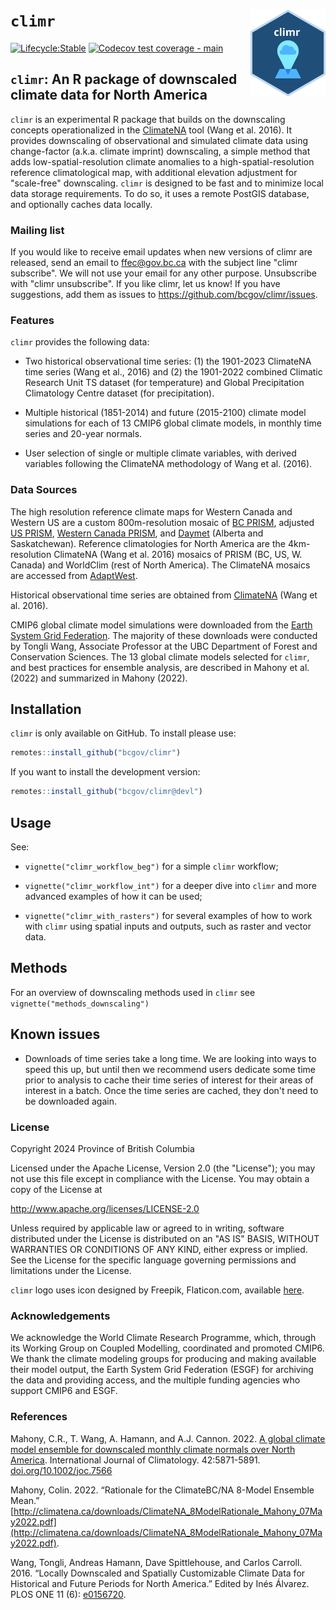 # `climr` <img src="logo.svg" align="right" alt="" width="120"/>

<!-- badges: start -->

[![Lifecycle:Stable](https://img.shields.io/badge/Lifecycle-Stable-339999)](Redirect-URL) [![Codecov test coverage - main](https://codecov.io/gh/bcgov/climr/branch/main/graph/badge.svg)](https://app.codecov.io/gh/bcgov/climr/?branch=main)

<!-- badges: end -->

## `climr`: An R package of downscaled climate data for North America

`climr` is an experimental R package that builds on the downscaling concepts operationalized in the <a href='https://climatena.ca/' target='_blank'>ClimateNA</a> tool (Wang et al. 2016).
It provides downscaling of observational and simulated climate data using change-factor (a.k.a. climate imprint) downscaling, a simple method that adds low-spatial-resolution climate anomalies to a high-spatial-resolution reference climatological map, with additional elevation adjustment for "scale-free" downscaling.
`climr` is designed to be fast and to minimize local data storage requirements.
To do so, it uses a remote PostGIS database, and optionally caches data locally.

### Mailing list

If you would like to receive email updates when new versions of climr are released, send an email to <ffec@gov.bc.ca> with the subject line "climr subscribe". We will not use your email for any other purpose. Unsubscribe with "climr unsubscribe". If you like climr, let us know! If you have suggestions, add them as issues to <https://github.com/bcgov/climr/issues>.

### Features

`climr` provides the following data:

-   Two historical observational time series: (1) the 1901-2023 ClimateNA time series (Wang et al., 2016) and (2) the 1901-2022 combined Climatic Research Unit TS dataset (for temperature) and Global Precipitation Climatology Centre dataset (for precipitation). 

-   Multiple historical (1851-2014) and future (2015-2100) climate model simulations for each of 13 CMIP6 global climate models, in monthly time series and 20-year normals.

-   User selection of single or multiple climate variables, with derived variables following the ClimateNA methodology of Wang et al. (2016).

### Data Sources

The high resolution reference climate maps for Western Canada and Western US are a custom 800m-resolution mosaic of [BC PRISM](https://www.pacificclimate.org/data/prism-climatology-and-monthly-timeseries), adjusted [US PRISM](https://prism.oregonstate.edu/normals/), [Western Canada PRISM](https://prism.oregonstate.edu/projects/canw.php), and [Daymet](https://daymet.ornl.gov/overview) (Alberta and Saskatchewan). 
Reference climatologies for North America are the 4km-resolution ClimateNA (Wang et al. 2016) mosaics of PRISM (BC, US, W. Canada) and WorldClim (rest of North America).
The ClimateNA mosaics are accessed from [AdaptWest](https://adaptwest.databasin.org/pages/adaptwest-climatena/).

Historical observational time series are obtained from [ClimateNA](https://climatena.ca/) (Wang et al. 2016).

CMIP6 global climate model simulations were downloaded from the [Earth System Grid Federation](https://aims2.llnl.gov/search/cmip6). The majority of these downloads were conducted by Tongli Wang, Associate Professor at the UBC Department of Forest and Conservation Sciences.
The 13 global climate models selected for `climr`, and best practices for ensemble analysis, are described in Mahony et al. (2022) and summarized in Mahony (2022). 

## Installation

`climr` is only available on GitHub. To install please use:

``` r
remotes::install_github("bcgov/climr")
```

If you want to install the development version:

``` r
remotes::install_github("bcgov/climr@devl")
```

## Usage

See:

-   `vignette("climr_workflow_beg")` for a simple `climr` workflow;

-   `vignette("climr_workflow_int")` for a deeper dive into `climr`
and more advanced examples of how it can be used;

-   `vignette("climr_with_rasters")` for several examples of how 
to work with `climr` using spatial inputs and outputs, such as raster and vector data.

## Methods

For an overview of downscaling methods used in `climr` see `vignette("methods_downscaling")`

## Known issues

-   Downloads of time series take a long time. We are looking into ways to speed this up, but until then we recommend users dedicate some time prior to analysis to cache their time series of interest for their areas of interest in a batch. Once the time series are cached, they don't need to be downloaded again. 

### License

Copyright 2024 Province of British Columbia

Licensed under the Apache License, Version 2.0 (the "License"); you may not use this file except in compliance with the License.
You may obtain a copy of the License at

<http://www.apache.org/licenses/LICENSE-2.0>

Unless required by applicable law or agreed to in writing, software distributed under the License is distributed on an "AS IS" BASIS, WITHOUT WARRANTIES OR CONDITIONS OF ANY KIND, either express or implied.
See the License for the specific language governing permissions and limitations under the License.

`climr` logo uses icon designed by Freepik, Flaticon.com, available [here](https://www.flaticon.com/free-icon/pin_6093139).

### Acknowledgements

We acknowledge the World Climate Research Programme, which, through its Working Group on Coupled Modelling, coordinated and promoted CMIP6. We thank the climate modeling groups for producing and making available their model output, the Earth System Grid Federation (ESGF) for archiving the data and providing access, and the multiple funding agencies who support CMIP6 and ESGF. 

### References

Mahony, C.R., T. Wang, A. Hamann, and A.J. Cannon. 2022. [A global climate model ensemble for downscaled monthly climate normals over North America](https://rmets.onlinelibrary.wiley.com/doi/full/10.1002/joc.7566). International Journal of Climatology. 42:5871-5891. [doi.org/10.1002/joc.7566](https://doi.org/10.1002/joc.7566)

Mahony, Colin. 2022. “Rationale for the ClimateBC/NA 8-Model Ensemble Mean.” [http://climatena.ca/downloads/ClimateNA_8ModelRationale_Mahony_07May2022.pdf](http://climatena.ca/downloads/ClimateNA_8ModelRationale_Mahony_07May2022.pdf).

Wang, Tongli, Andreas Hamann, Dave Spittlehouse, and Carlos Carroll. 2016. “Locally Downscaled and Spatially Customizable Climate Data for Historical and Future Periods for North America.” Edited by Inés Álvarez. PLOS ONE 11 (6): [e0156720](https://doi.org/10.1371/journal.pone.0156720).